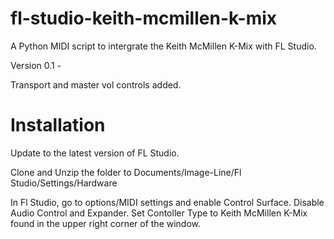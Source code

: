 # fl-studio-keith-mcmillen-k-mix
 A Python MIDI script to intergrate the Keith McMillen K-Mix with FL Studio.

 Version 0.1 -

Transport and master vol controls added. 

 # Installation 

Update to the latest version of FL Studio.

Clone and Unzip the folder to Documents/Image-Line/Fl Studio/Settings/Hardware

 In Fl Studio, go to options/MIDI settings and enable Control Surface. Disable Audio Control and Expander. Set Contoller Type to Keith McMillen K-Mix found in the upper right corner of the window. 





